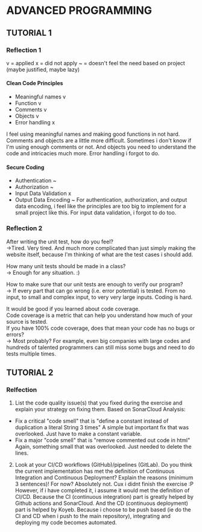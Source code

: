 # ADVANCED PROGRAMMING

## TUTORIAL 1

### Reflection 1

v = applied
x = did not apply 
~ = doesn't feel the need based on project (maybe justified, maybe lazy)

#### Clean Code Principles
- Meaningful names v
- Function v
- Comments v
- Objects v
- Error handling x

I feel using meaningful names and making good functions in not hard. Comments and objects are a little more difficult. Sometimes i don't know if I'm using enough comments or not. And objects you need to understand the code and intricacies much more. Error handling i forgot to do.

#### Secure Coding
- Authentication ~
- Authorization ~
- Input Data Validation x
- Output Data Encoding ~
  For authentication, authorization, and output data encoding, i feel like the principles are too big to implement for a small project like this. For input data validation, i forgot to do too.

### Reflection 2

After writing the unit test, how do you feel?   
->Tired. Very tired. And much more complicated than just simply making the website itself, because I'm thinking of what are the test cases i should add.

How many unit tests should be made in a class?   
-> Enough for any situation. :)

How to make sure that our unit tests are enough to verify our program?  
-> If every part that can go wrong (i.e. error potential) is tested. From no input, to small and complex input, to very very large inputs. Coding is hard.

It would be good if you learned about code coverage.   
Code coverage is a metric that can help you understand how much of your source is tested.   
If you have 100% code coverage, does that mean your code has no bugs or errors?  
-> Most probably? For example, even big companies with large codes and hundreds of talented programmers can still miss some bugs and need to do tests multiple times.


## TUTORIAL 2

### Relfection

1. List the code quality issue(s) that you fixed during the exercise and explain your strategy on fixing them.
Based on SonarCloud Analysis:
- Fix a critical "code smell" that is "define a constant instead of duplication a literal String 3 times"
  A simple but important fix that was overlooked. Just have to make a constant variable.
- Fix a major "code smell" that is "remove commented out code in html"
  Again, something small that was overlooked. Just needed to delete the lines.

2. Look at your CI/CD workflows (GitHub)/pipelines (GitLab). Do you think the current implementation has met the definition of Continuous Integration and Continuous Deployment? Explain the reasons (minimum 3 sentences)!
For now? Absolutely not. Cux i didnt finish the exercise :P
However, if i have completed it, i assume it would met the definition of CI/CD. Because the CI (continuous integration) part is greatly helped by Github actions and SonarCloud.
And the CD (continuous deployment) part is helped by Koyeb. Because i choose to be push based (ie do the CI and CD when i push to the main repository), integrating and deploying my code becomes automated.



